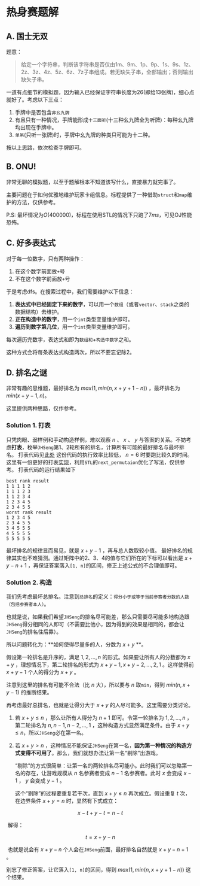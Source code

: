 # 热身赛题解

## A. 国士无双

题意：  

> 给定一个字符串，判断该字符串是否仅由1m、9m、1p、9p、1s、9s、1z、2z、3z、4z、5z、6z、7z子串组成。若无缺失子串，全部输出；否则输出缺失子串。  

一道有点细节的模拟题，因为输入已经保证字符串长度为26(即给13张牌)，细心点就好了。考虑以下三点：  
1. 手牌中是否包含`非幺九牌`  
2. 有且只有一种情况，手牌能形成`十三面听`(十三种幺九牌全为听牌)：每种幺九牌均出现在手牌中。    
3. `单吊`(只听一张牌)时，手牌中幺九牌的种类只可能为十二种。  

按以上思路，依次检查手牌即可。  

## B. ONU!

非常无聊的模拟题，以至于题解根本不知道该写什么，直接暴力就完事了。 

主要问题在于如何优雅地维护玩家卡组信息。标程提供了一种借助`struct`和`map`维护的方法，仅供参考。 

P.S: 最坏情况为$O(400000)$，标程在使用STL的情况下只跑了$7ms$​​，可见OJ性能恐怖。  

## C. 好多表达式

对于每一位数字，只有两种操作：  

1. 在这个数字前面放`+`号  
2. 不在这个数字前面放`+`号  

于是考虑dfs。在搜索过程中，我们需要维护以下信息：  

1. **表达式中已经固定下来的数字**，可以用一个`数组`（或者`vector`、`stack`之类的数据结构）去维护。  
2. **正在构造中的数字**，用一个`int`类型变量维护即可。  
3. **遍历到数字第几位**，用一个`int`类型变量维护即可。  

每次遍历完数字，表达式和即为`数组和`+`构造中数字`之和。 

这种方式会将每条表达式构造两次，所以不要忘记除2。  

## D. 排名之谜

非常有趣的思维题，最好排名为 $max(1, min(n, x + y + 1 - n))$ ，最坏排名为 $min(x + y - 1, n)$ ​。 

这里提供两种思路，仅作参考。  

### Solution 1. 打表

只凭肉眼、弱样例和手动构造样例，难以观察 $n$ 、 $x$ 、 $y$ 与答案的关系。不妨考虑**打表**，枚举`JHSeng`第1、2轮所有的排名，计算所有可能的最好排名与最坏排名。 
打表代码见[此处](https://github.com/TzeHimSung/NewbieCupWarmup/blob/main/D/bruteforce.cpp) 
这份代码的执行效率比较低， $n=6$ 时要跑比较久的时间。这里有一份更好的打表[实现](https://github.com/TzeHimSung/NewbieCupWarmup/blob/main/D/bruteforce2.cpp)，利用`STL`的`next_permutaion`优化了写法，仅供参考。 
打表代码的运行结果如下

```shell
best rank result
1 1 1 1 2 
1 1 1 2 3 
1 1 2 3 4 
1 2 3 4 5 
2 3 4 5 5 
worst rank result 
1 2 3 4 5 
2 3 4 5 5 
3 4 5 5 5 
4 5 5 5 5 
5 5 5 5 5
```
最坏排名的规律显而易见，就是 $x+y-1$ ，再与总人数取较小值。 
最好排名的规律其实也不难猜测。通过矩阵中的2、3、4的值与它们所在的下标可以看出是 $x+y-n+1$ ，再保证答案落入`[1, n]`的区间，修正上述公式的不合理值即可。  

### Solution 2. 构造

我们先考虑最坏总排名。注意到`总排名`的定义：`得分小于或等于当前参赛者分数的人数（包括参赛者本人）`。 

也就是说，如果我们希望`JHSeng`的排名尽可能差，那么只需要尽可能多地构造跟`JHSeng`得分相同的人即可（不需要比他小，因为得到的效果是相同的，都会让`JHSeng`的排名往后靠）。 

所以问题转化为：**如何使得尽量多的人，分数为 $x+y$ **。 

假设第一轮排名是升序的，满足 $1, 2, ..., n$ 的形式。如果要让所有人的分数都为 $x+y$ ，理想情况下，第二轮排名的形式为 $x+y-1, x+y-2, ..., 2, 1$ 。这样使得前 $x+y-1$ 个人的得分为 $x+y$ ​​。 

注意到这里的排名有可能不合法（比 $n$ 大），所以要与 $n$ 取`min`，得到 $min(n, x+y-1)$ 的推断结果。 

再考虑最好总排名，也就是让得分大于 $x+y$ 的人尽可能多。这里需要分类讨论。  

1. 若 $x+y \le n$ ，那么让所有人得分为 $n+1$ 即可。令第一轮排名为 $1, 2, ..., n$ ，第二轮排名为 $n, n-1, n-2, ..., 1$ ，这种构造方式显然满足条件。由于 $x+y \le n$ ​，所以`JHSeng`必在第一名。

2. 若 $x+y \gt n$ ，这种情况不能保证`JHSeng`在第一名，**因为第一种情况的构造方式变得不可用了**。那么，我们就想办法让第一名“剔除”出游戏。

   “剔除”的方式很简单：让第一名的两轮排名尽可能小。此时我们可以忽略第一名的存在，让游戏规模从 $n$ 名参赛者变成 $n-1$ 名参赛者。此时 $x$ 会变成 $x-1$ ， $y$ 会变成 $y-1$ 。

   这个“剔除”的过程要重复若干次，直到 $x+y \le n$ 再次成立。假设重复 $t$ 次，在边界条件 $x+y=n$ 时，显然有下式成立：

$$
  x-t+y-t=n-t
$$

​	解得： 

$$
t=x+y-n
$$


​	也就是说会有 $x+y-n$ 个人会在`JHSeng`前面，最好排名自然就是 $x+y-n+1$ 。 

别忘了修正答案，让它落入`[1, n]`的区间，得到 $max(1, min(n, x + y + 1 - n))$ 这个结果。